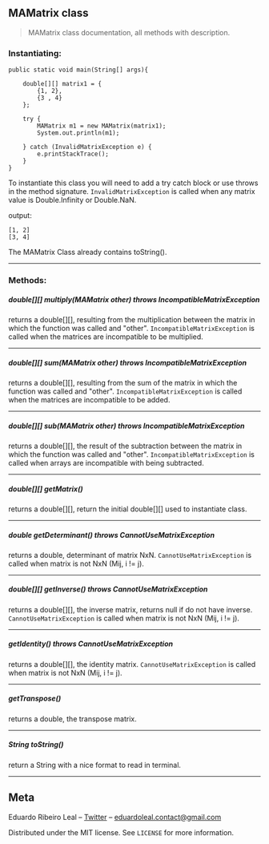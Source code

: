 ## MAMatrix class

> MAMatrix class documentation, all methods with description.

### Instantiating:
```
public static void main(String[] args){
    
    double[][] matrix1 = {
        {1, 2},
        {3 , 4}
    };

    try {
        MAMatrix m1 = new MAMatrix(matrix1);
        System.out.println(m1);
        
    } catch (InvalidMatrixException e) {
        e.printStackTrace();
    }
}
```
To instantiate this class you will need to add a try catch block or use throws in the method signature.
`InvalidMatrixException` is called when any matrix value is Double.Infinity or Double.NaN.

output:
```
[1, 2]
[3, 4]
```
The MAMatrix Class already contains toString().

<hr>

### Methods:

##### double[][] multiply(MAMatrix other) throws IncompatibleMatrixException


returns a double[][], resulting from the multiplication between the matrix in which the function was called and "other".
`IncompatibleMatrixException` is called when the matrices are incompatible to be multiplied.

<hr>

##### double[][] sum(MAMatrix other) throws IncompatibleMatrixException

returns a double[][], resulting from the sum of the matrix in which the function was called and "other".
`IncompatibleMatrixException` is called when the matrices are incompatible to be added.

<hr>

##### double[][] sub(MAMatrix other) throws IncompatibleMatrixException

returns a double[][], the result of the subtraction between the matrix in which the function was called and "other".
`IncompatibleMatrixException` is called when arrays are incompatible with being subtracted.

<hr>

##### double[][] getMatrix()

returns a double[][], return the initial double[][] used to instantiate class.

<hr>

##### double getDeterminant() throws CannotUseMatrixException

returns a double, determinant of matrix NxN.
`CannotUseMatrixException` is called when matrix is not NxN (Mij, i != j).

<hr>

##### double[][] getInverse() throws CannotUseMatrixException

returns a double[][], the inverse matrix, returns null if do not have inverse.
`CannotUseMatrixException` is called when matrix is not NxN (Mij, i != j).

<hr>

##### getIdentity() throws CannotUseMatrixException

returns a double[][], the identity matrix.
`CannotUseMatrixException` is called when matrix is not NxN (Mij, i != j).

<hr>

##### getTranspose()

returns a double, the transpose matrix.

<hr>

##### String toString()

return a String with a nice format to read in terminal.

<hr>

## Meta

Eduardo Ribeiro Leal – [Twitter](https://twitter.com/Eduardo_R_Leal) – eduardoleal.contact@gmail.com

Distributed under the MIT license. See ``LICENSE`` for more information.
